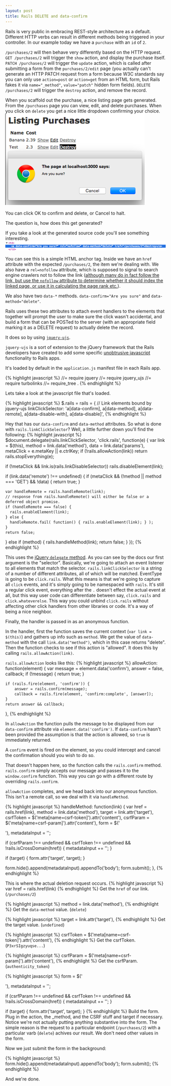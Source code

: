 ```yaml
---
layout: post
title: Rails DELETE and data-confirm
---
```


Rails is very public in embracing REST-style architecture as a default. Different HTTP verbs can result in different methods being triggered in your controller. In our example today we have a `purchase` with an `id` of `2`.

`/purchases/2` will then behave very differently based on the HTTP request.
`GET /purchases/2` will trigger the `show` action, and display the purchase itself.
`PATCH /purchases/2` will trigger the `update` action, which is called after submitting a form from the `purchases/2/edit` page (you actually can't generate an HTTP PATCH request from a form because W3C standards say you can only use `action=post` or `action=get` from an HTML form, but Rails fakes it via `name="_method"`, `value="patch"` hidden form fields).
`DELETE /purchases/2` will trigger the `destroy` action, and remove the record.

When you scaffold out the purchase, a nice listing page gets generated. From the `/purchases` page you can view, edit, and delete purchases.
When you click on `delete` you get a nice little dropdown confirming your choice.
![Delete confirmation](/images/delete-confirm.png)

You can click OK to confirm and delete, or Cancel to halt.

The question is, how does this get generated?
<!-- more -->
If you take a look at the generated source code you'll see something interesting.
![data-confirm HTML](/images/data-confirm-html.png)

You can see this is a simple HTML anchor tag. Inside we have an `href` attribute with the expected `/purchases/2`, the item we're dealing with. We also have a `rel=nofollow` attribute, which is supposed to signal to search engine crawlers not to follow the link ([although many do in fact follow the link, but use the `nofollow` attribute to determine whether it should index the linked page, or use it in calculating the page rank etc.](https://en.wikipedia.org/wiki/Nofollow)).

We also have two `data-*` methods. `data-confirm="Are you sure"` and `data-method="delete"`.

Rails uses these two attributes to attach event handlers to the elements that together will prompt the user to make sure the click wasn't accidental, and build a form that can be POSTed to the server (with an appropriate field marking it as a DELETE request) to actually delete the record.

It does so by using [`jquery-ujs`](https://github.com/rails/jquery-ujs).

`jquery-ujs` is a sort of extension to the jQuery framework that the Rails developers have created to add some specific [unobtrusive javascript](https://en.wikipedia.org/wiki/Unobtrusive_JavaScript) functionality to Rails apps.

It's loaded by default in the `application.js` manifest file in each Rails app.

{% highlight javascript %}
//= require jquery
//= require jquery_ujs
//= require turbolinks
//= require_tree .
{% endhighlight %}

Lets take a look at the javascript file that's loaded.

{% highlight javascript %}
$.rails = rails = {
   // Link elements bound by jquery-ujs
   linkClickSelector: 'a[data-confirm], a[data-method], a[data-remote], a[data-disable-with], a[data-disable]',
 {% endhighlight %}

 Hey that has our `data-confirm` and `data-method` attributes. So what is done with `rails.linkClickSelector`? Well, a little further down you'll find the following:
 {% highlight javascript %}
 $document.delegate(rails.linkClickSelector, 'click.rails', function(e) {
  var link = $(this), method = link.data('method'), data = link.data('params'), metaClick = e.metaKey || e.ctrlKey;
  if (!rails.allowAction(link)) return rails.stopEverything(e);

  if (!metaClick && link.is(rails.linkDisableSelector)) rails.disableElement(link);

  if (link.data('remote') !== undefined) {
    if (metaClick && (!method || method === 'GET') && !data) { return true; }

    var handleRemote = rails.handleRemote(link);
    // response from rails.handleRemote() will either be false or a deferred object promise.
    if (handleRemote === false) {
      rails.enableElement(link);
    } else {
      handleRemote.fail( function() { rails.enableElement(link); } );
    }
    return false;

  } else if (method) {
    rails.handleMethod(link);
    return false;
  }
});
{% endhighlight %}

This uses the [jQuery `delegate` method](http://api.jquery.com/delegate/). As you can see by the docs our first argument is the "selector". Basically, we're going to attach an event listener to all elements that match the selector. `rails.linkClickSelector` is a string of a number of different attributes, all of which will be matched. EventType is going to be `click.rails`. What this means is that we're going to capture all `click` events, and it's simply going to be namespaced with `rails`. It's still a regular click event, everything after the `.` doesn't effect the actual event at all, but this way user code can differentiate between say, `click.rails` and `click.whateverelse`. This way you could unbind `click.rails` without affecting other click handlers from other libraries or code. It's a way of being a nice neighbor.

Finally, the handler is passed in as an anonymous function.

In the handler, first the function saves the current context (`var link = $(this)`) and gathers up info such as `method`. We get the value of `data-method` with the call `link.data("method")`, which in this case returns "delete".
Then the function checks to see if this action is "allowed". It does this by calling `rails.allowAction(link)`.

`rails.allowAction` looks like this:
{% highlight javascript %}
allowAction: function(element) {
    var message = element.data('confirm'),
    answer = false, callback;
    if (!message) {
        return true;
    }

    if (rails.fire(element, 'confirm')) {
        answer = rails.confirm(message);
        callback = rails.fire(element, 'confirm:complete', [answer]);
    }
    return answer && callback;
},
{% endhighlight %}

In `allowAction` the function pulls the message to be displayed from our `data-confirm` attribute via `element.data('confirm')`. If `data-confirm` hasn't been provided the assumption is that the action is allowed, so `true` is immediately returned.

A `confirm` event is fired on the element, so you could intercept and cancel the confirmation should you wish to do so.

That doesn't happen here, so the function calls the `rails.confirm` method. `rails.confirm` simply accepts our message and passes it to the `window.confirm` function. This way you can go with a different route by overriding `rails.confirm`.

`allowAction` completes, and we head back into our anonymous function. This isn't a remote call, so we deal with it via `handleMethod`.

{% highlight javascript %}
handleMethod: function(link) {
  var href = rails.href(link),
  method = link.data('method'),
  target = link.attr('target'),
  csrfToken = $('meta[name=csrf-token]').attr('content'),
  csrfParam = $('meta[name=csrf-param]').attr('content'),
  form = $('<form method="post" action="' + href + '"></form>'),
  metadataInput = '<input name="_method" value="' + method + '" type="hidden" />';

  if (csrfParam !== undefined && csrfToken !== undefined && !rails.isCrossDomain(href)) {
      metadataInput += '<input name="' + csrfParam + '" value="' + csrfToken + '" type="hidden" />';
  }

  if (target) {
      form.attr('target', target);
  }

  form.hide().append(metadataInput).appendTo('body');
  form.submit();
},
{% endhighlight %}

This is where the actual deletion request occurs.
{% highlight javascript %}
var href = rails.href(link)
{% endhighlight %}
Get the `href` of our link. (`/purchases/2`)

{% highlight javascript %}
method = link.data('method'),
{% endhighlight %}
Get the `data-method` value. (`delete`)

{% highlight javascript %}
target = link.attr('target'),
{% endhighlight %}
Get the target value. (`undefined`)

{% highlight javascript %}
csrfToken = $('meta[name=csrf-token]').attr('content'),
{% endhighlight %}
Get the csrfToken. (`P3xrSIgzyuqse...`)

{% highlight javascript %}
csrfParam = $('meta[name=csrf-param]').attr('content'),
{% endhighlight %}
Get the csrfParam. (`authenticity_token`)

{% highlight javascript %}
form = $('<form method="post" action="' + href + '"></form>'),
metadataInput = '<input name="_method" value="' + method + '" type="hidden" />';

if (csrfParam !== undefined && csrfToken !== undefined && !rails.isCrossDomain(href)) {
    metadataInput += '<input name="' + csrfParam + '" value="' + csrfToken + '" type="hidden" />';
}

if (target) {
    form.attr('target', target);
}
{% endhighlight %}
Build the form. Plug in the action, the _method, and the CSRF stuff and target if necessary.
Notice we're not actually putting anything substantive into the form. The simple reason is the request to a particular endpoint (`/purchases/2`) with a particular varb (`delete`) achives our result. We don't need other values in the form.

Now we just submit the form in the background:

{% highlight javascript %}
form.hide().append(metadataInput).appendTo('body');
    form.submit();
{% endhighlight %}

And we're done.
